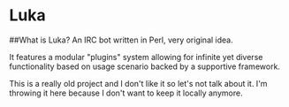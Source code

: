 Luka
==
##What is Luka?
An IRC bot written in Perl, very original idea.

It features a modular "plugins" system allowing for infinite yet diverse functionality based on usage scenario backed by a supportive framework.

This is a really old project and I don't like it so let's not talk about it. I'm throwing it here because I don't want to keep it locally anymore.
